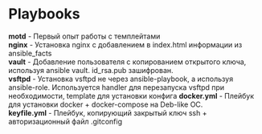 # Playbooks 
**motd** - Первый опыт работы с темплейтами <br />
**nginx** - Установка nginx с добавлением в index.html информации из ansible_facts <br />
**vault** - Добавление пользователя с копированием открытого ключа, используя ansible vault. id_rsa.pub зашифрован. <br />
**vsftpd** - Установка vsftpd не через ansible-playbook, а используя ansible-role. Используется handler для перезапуска vsftpd при необходимости, template для установки конфига
**docker.yml** - Плейбук для установки docker + docker-compose на Deb-like ОС. <br />
**keyfile.yml** - Плейбук, копирующий закрытый ключ ssh + авторизационный файл .gitconfig <br />


